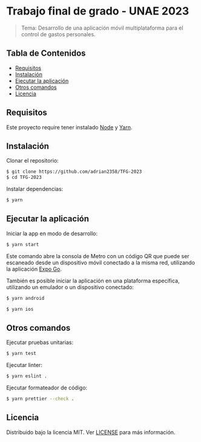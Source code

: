 # Trabajo final de grado - UNAE 2023
> Tema: Desarrollo de una aplicación móvil multiplataforma para el control de gastos personales.

## Tabla de Contenidos
- [Requisitos](#requisitos)
- [Instalación](#instalación)
- [Ejecutar la aplicación](#ejecutar-la-aplicación)
- [Otros comandos](#otros-comandos)
- [Licencia](#licencia)

## Requisitos
Este proyecto require tener instalado [Node](http://nodejs.org/) y [Yarn](https://yarnpkg.com/getting-started/install).

## Instalación
Clonar el repositorio:
```sh
$ git clone https://github.com/adrian2358/TFG-2023
$ cd TFG-2023
```

Instalar dependencias:
```sh
$ yarn
```

## Ejecutar la aplicación
Iniciar la app en modo de desarrollo:
```sh
$ yarn start
```
Este comando abre la consola de Metro con un código QR que puede ser escaneado desde un dispositivo móvil conectado a la misma red, utilizando la aplicación [Expo Go](https://expo.dev/client).

También es posible iniciar la aplicación en una plataforma específica, utilizando un emulador o un dispositivo conectado:
```sh
$ yarn android
```
```sh
$ yarn ios
```

## Otros comandos
Ejecutar pruebas unitarias:
```sh
$ yarn test
```

Ejecutar linter:
```sh
$ yarn eslint .
```

Ejecutar formateador de código:
```sh
$ yarn prettier --check .
```

## Licencia
Distribuido bajo la licencia MIT. Ver [LICENSE](LICENSE) para más información.
